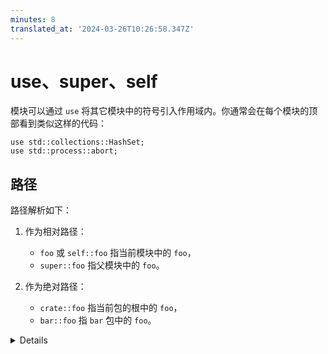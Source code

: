 ```yaml
---
minutes: 8
translated_at: '2024-03-26T10:26:58.347Z'
---
```


# use、super、self

模块可以通过 `use` 将其它模块中的符号引入作用域内。你通常会在每个模块的顶部看到类似这样的代码：

```rust,editable
use std::collections::HashSet;
use std::process::abort;
```

## 路径

路径解析如下：

1. 作为相对路径：
   - `foo` 或 `self::foo` 指当前模块中的 `foo`，
   - `super::foo` 指父模块中的 `foo`。

2. 作为绝对路径：
   - `crate::foo` 指当前包的根中的 `foo`，
   - `bar::foo` 指 `bar` 包中的 `foo`。

<details>

- 经常会“重新导出”符号到一个更短的路径。例如，一个包的顶层 `lib.rs` 可能会有

  ```rust,ignore
  mod storage;

  pub use storage::disk::DiskStorage;
  pub use storage::network::NetworkStorage;
  ```

  使得 `DiskStorage` 和 `NetworkStorage` 对其他包可用，且路径简短、便捷。

- 大多数情况下，只有出现在模块中的项目需要被 `use` 引用。然而，要调用某个 trait 的任何方法，即使已在作用域中有实现该 trait 的类型，该 trait 也必须在作用域中。例如，要使用实现了 `Read` trait 的类型上的 `read_to_string` 方法，你需要 `use std::io::Read`。

- `use` 语句可以有通配符：`use std::io::*`。这是不推荐的，因为不清楚导入了哪些项目，而且这些项目可能会随时间变化。

</details>
